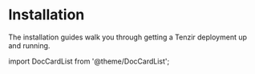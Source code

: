 # Installation

The installation guides walk you through getting a Tenzir deployment up and
running.

import DocCardList from '@theme/DocCardList';

<DocCardList />
